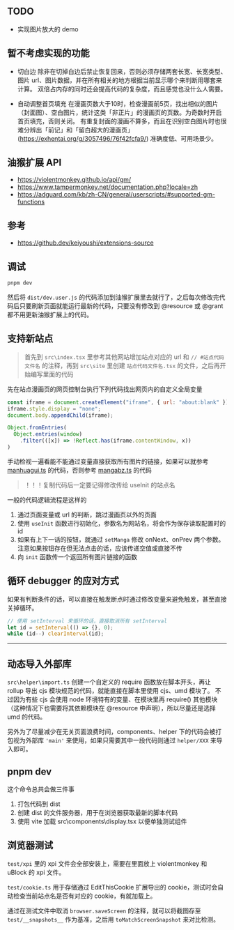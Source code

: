 ## TODO

- 实现图片放大的 demo

## 暂不考虑实现的功能

- 切白边
  除非在切掉白边后禁止恢复回来，否则必须存储两套长宽、长宽类型、图片 url、图片数据，并在所有相关的地方根据当前显示哪个来判断用哪套来计算。
  双倍占内存的同时还会提高代码的复杂度，而且感觉也没什么人需要。

- 自动调整首页填充
  在漫画页数大于10时，检查漫画前5页，找出相似的图片（封面图）、空白图片，统计这类「非正片」的漫画页的页数。为奇数时开启首页填充，否则关闭。
  有重复封面的漫画不算多，而且在识别空白图片时也很难分辨出「前记」和「留白超大的漫画页」(https://exhentai.org/g/3057496/76f42fcfa9/)
  准确度低、可用场景少。

## 油猴扩展 API

- https://violentmonkey.github.io/api/gm/
- https://www.tampermonkey.net/documentation.php?locale=zh
- https://adguard.com/kb/zh-CN/general/userscripts/#supported-gm-functions

## 参考

- https://github.dev/keiyoushi/extensions-source

## 调试

```bash
pnpm dev
```

然后将 `dist/dev.user.js` 的代码添加到油猴扩展里去就行了，之后每次修改完代码后只要刷新页面就能运行最新的代码，只要没有修改到 @resource 或 @grant 都不用更新油猴扩展上的代码。

## 支持新站点

> 首先到 `src\index.tsx` 里参考其他网站增加站点对应的 url 和 `// #站点代码文件名` 的注释，再到 `src\site` 里创建 `站点代码文件名.tsx` 的文件，之后再开始编写里面的代码

先在站点漫画页的网页控制台执行下列代码找出网页内的自定义全局变量

```js
const iframe = document.createElement("iframe", { url: "about:blank" });
iframe.style.display = "none";
document.body.appendChild(iframe);

Object.fromEntries(
  Object.entries(window)
    .filter(([x]) => !Reflect.has(iframe.contentWindow, x))
)
```

手动检视一遍看能不能通过变量直接获取所有图片的链接，如果可以就参考 [manhuagui.ts](../src/site/manhuagui.tsx) 的代码，否则参考 [mangabz.ts](../src/site/mangabz.tsx) 的代码

> ！！！复制代码后一定要记得修改传给 useInit 的站点名

一般的代码逻辑流程是这样的

1. 通过页面变量或 url 的判断，跳过漫画页以外的页面
2. 使用 `useInit` 函数进行初始化，参数名为网站名，将会作为保存读取配置时的 id
3. 如果有上下一话的按钮，就通过 `setManga` 修改 onNext、onPrev 两个参数。注意如果按钮存在但无法点击的话，应该传递空值或直接不传
4. 向 `init` 函数传一个返回所有图片链接的函数

## 循环 debugger 的应对方式

如果有判断条件的话，可以直接在触发断点时通过修改变量来避免触发，甚至直接关掉循环。

```js
// 使用 setInterval 来循环的话，直接取消所有 setInterval
let id = setInterval(() => {}, 0);
while (id--) clearInterval(id);
```

---

## 动态导入外部库

`src\helper\import.ts`
创建一个自定义的 require 函数放在脚本开头，再让 rollup 导出 cjs 模块规范的代码，就能直接在脚本里使用 cjs、umd 模块了。
不过因为有些 cjs 会使用 node 环境特有的变量、在模块里再 require() 其他模块（这种情况下也需要将其依赖模块在 @resource 中声明），所以尽量还是选择 umd 的代码。

另外为了尽量减少在无关页面浪费时间，components、helper 下的代码会被打包视为外部库 `'main'` 来使用，如果只需要其中一段代码则通过 `helper/XXX` 来导入即可。

## pnpm dev

这个命令总共会做三件事

1. 打包代码到 dist
2. 创建 dist 的文件服务器，用于在浏览器获取最新的脚本代码
3. 使用 vite 加载 src\components\display.tsx 以便单独测试组件

## 浏览器测试

`test/xpi` 里的 xpi 文件会全部安装上，需要在里面放上 violentmonkey 和 uBlock 的 xpi 文件。

`test/cookie.ts` 用于存储通过 EditThisCookie 扩展导出的 cookie，测试时会自动检查当前站点名是否有对应的 cookie，有就加载上。

<!-- wdio 可以和 percy 集成，不过之前已经折腾好了 storybook + percy，感觉没必要这里再搞，所以就用 wdio 自己的视觉测试好了 -->

通过在测试文件中取消 `browser.saveScreen` 的注释，就可以将截图存至 `test/__snapshots__` 作为基准，之后用 `toMatchScreenSnapshot` 来对比检测。
